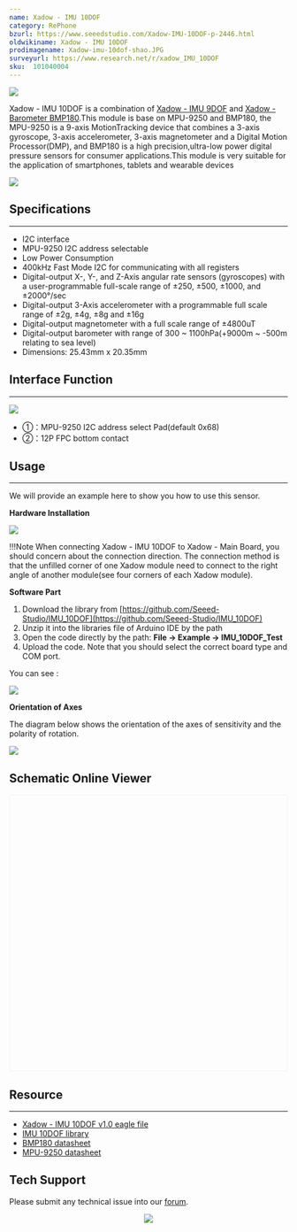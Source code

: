 ```yaml
---
name: Xadow - IMU 10DOF
category: RePhone
bzurl: https://www.seeedstudio.com/Xadow-IMU-10DOF-p-2446.html
oldwikiname: Xadow - IMU 10DOF
prodimagename: Xadow-imu-10dof-shao.JPG
surveyurl: https://www.research.net/r/xadow_IMU_10DOF
sku:  101040004
---
```


![](https://files.seeedstudio.com/wiki/Xadow_IMU_10DOF/img/Xadow-imu-10dof-shao.JPG)

Xadow - IMU 10DOF is a combination of [Xadow - IMU 9DOF](https://wiki.seeedstudio.com/Xadow_IMU_9DOF) and [Xadow - Barometer BMP180](https://wiki.seeedstudio.com/Xadow_Barometer_BMP180).This module is base on MPU-9250 and BMP180, the MPU-9250 is a 9-axis MotionTracking device that combines a 3-axis gyroscope, 3-axis accelerometer, 3-axis magnetometer and a Digital Motion Processor(DMP), and BMP180 is a high precision,ultra-low power digital pressure sensors for consumer applications.This module is very suitable for the application of smartphones, tablets and wearable devices

[![](https://files.seeedstudio.com/wiki/Seeed-WiKi/docs/images/300px-Get_One_Now_Banner-ragular.png)](https://www.seeedstudio.com/Xadow-IMU-10DOF-p-2446.html)

## Specifications
---
- I2C interface
- MPU-9250 I2C address selectable
- Low Power Consumption
- 400kHz Fast Mode I2C for communicating with all registers
- Digital-output X-, Y-, and Z-Axis angular rate sensors (gyroscopes) with a user-programmable full-scale range of ±250, ±500, ±1000, and ±2000°/sec
- Digital-output 3-Axis accelerometer with a programmable full scale range of ±2g, ±4g, ±8g and ±16g
- Digital-output magnetometer with a full scale range of ±4800uT
- Digital-output barometer with range of 300 ~ 1100hPa(+9000m ~ -500m relating to sea level)
- Dimensions: 25.43mm x 20.35mm

## Interface Function
---
![](https://files.seeedstudio.com/wiki/Xadow_IMU_10DOF/img/Xadow-IMU_10DOF_Interface.png)

- ①：MPU-9250 I2C address select Pad(default 0x68)
- ②：12P FPC bottom contact

## Usage
---
We will provide an example here to show you how to use this sensor.

**Hardware Installation**

![](https://files.seeedstudio.com/wiki/Xadow_IMU_10DOF/img/Xadow-IMU_10DOF_installation.png)

!!!Note
    When connecting Xadow - IMU 10DOF to Xadow - Main Board, you should concern about the connection direction. The connection method is that the unfilled corner of one Xadow module need to connect to the right angle of another module(see four corners of each Xadow module).

**Software Part**
1. Download the library from [https://github.com/Seeed-Studio/IMU_10DOF](https://github.com/Seeed-Studio/IMU_10DOF)
2. Unzip it into the libraries file of Arduino IDE by the path
2. Open the code directly by the path: **File -> Example -> IMU_10DOF_Test**
2. Upload the code. Note that you should select the correct board type and COM port.

You can see :

![](https://files.seeedstudio.com/wiki/Xadow_IMU_10DOF/img/Imu-10dof-test.png)

**Orientation of Axes**

The diagram below shows the orientation of the axes of sensitivity and the polarity of rotation.

![](https://files.seeedstudio.com/wiki/Xadow_IMU_10DOF/img/Imu-10dof-dir-axes.png)


## Schematic Online Viewer

<div class="altium-ecad-viewer" data-project-src="https://files.seeedstudio.com/wiki/Xadow_IMU_10DOF/res/Xadow_-_IMU_10DOF_v1.0_sch_pcb.zip" style="border-radius: 0px 0px 4px 4px; height: 500px; border-style: solid; border-width: 1px; border-color: rgb(241, 241, 241); overflow: hidden; max-width: 1280px; max-height: 700px; box-sizing: border-box;" />
</div>


## Resource
---
- [Xadow - IMU 10DOF v1.0 eagle file](https://files.seeedstudio.com/wiki/Xadow_IMU_10DOF/res/Xadow_-_IMU_10DOF_v1.0_sch_pcb.zip)
- [IMU 10DOF library](https://files.seeedstudio.com/wiki/Xadow_IMU_10DOF/res/IMU_10DOF_Library.zip)
- [BMP180 datasheet](https://files.seeedstudio.com/wiki/Xadow_IMU_10DOF/res/BMP180.pdf)
- [MPU-9250 datasheet](https://files.seeedstudio.com/wiki/Xadow_IMU_10DOF/res/MPU-9250A_Product_Specification.pdf)

## Tech Support
Please submit any technical issue into our [forum](https://forum.seeedstudio.com/). <br /><p style="text-align:center"><a href="https://www.seeedstudio.com/act-4.html?utm_source=wiki&utm_medium=wikibanner&utm_campaign=newproducts" target="_blank"><img src="https://files.seeedstudio.com/wiki/Wiki_Banner/new_product.jpg" /></a></p>